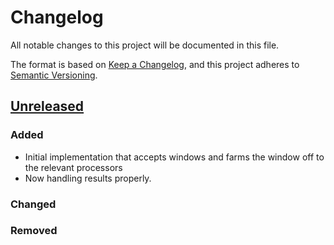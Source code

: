 # Changelog

All notable changes to this project will be documented in this file.

The format is based on [Keep a Changelog](https://keepachangelog.com/en/1.1.0/),
and this project adheres to [Semantic Versioning](https://semver.org/spec/v2.0.0.html).

## [Unreleased]

### Added

- Initial implementation that accepts windows and farms the window off to the relevant processors
- Now handling results properly.

### Changed

### Removed

[unreleased]: https://github.com/Predixus/Orca/compare/v0.0.0...HEAD
